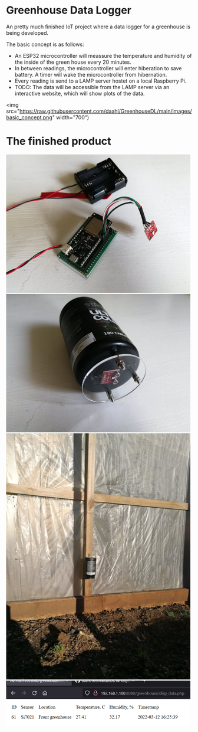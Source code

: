 # Greenhouse Data Logger
An pretty much finished IoT project where a data logger for a greenhouse is being developed.

The basic concept is as follows:
- An ESP32 microcontroller will meassure the temperature and humidity of the inside of the green house every 20 minutes. 
- In between readings, the microcontroller will enter hiberation to save battery. A timer will wake the microcontroller from hibernation.
- Every reading is send to a LAMP server hostet on a local Raspberry Pi.
- TODO: The data will be accessible from the LAMP server via an interactive website, which will show plots of the data.

<img src="https://raw.githubusercontent.com/daahl/GreenhouseDL/main/images/basic_concept.png" width="700")

# The finished product

<img src="https://raw.githubusercontent.com/daahl/GreenhouseDL/main/images/setup.jpg" width="500">

<img src="https://raw.githubusercontent.com/daahl/GreenhouseDL/main/images/box.jpg" width="500">

<img src="https://raw.githubusercontent.com/daahl/GreenhouseDL/main/images/mounted.jpg" width="500">

<img src="https://raw.githubusercontent.com/daahl/GreenhouseDL/main/images/webpage.PNG" width="500">
